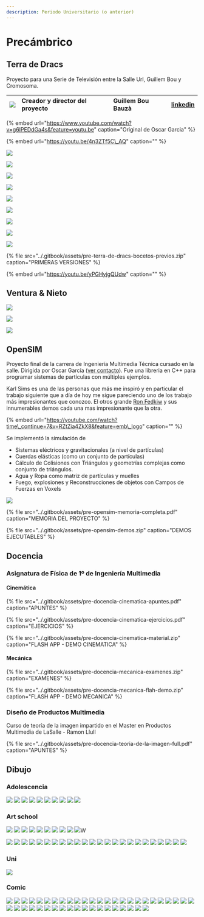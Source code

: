 ```yaml
---
description: Periodo Universitario (o anterior)
---
```


# Precámbrico

## Terra de Dracs

Proyecto para una Serie de Televisión entre la Salle Url, Guillem Bou y Cromosoma.

| ![](../.gitbook/assets/colaborator-guillem-bou-bauza.jpg) | Creador y director del proyecto | Guillem Bou Bauzà | [linkedin](https://www.linkedin.com/in/guillem-bou-bauz%C3%A0-910a6956/) |
| :--- | :--- | :--- | :--- |


{% embed url="https://www.youtube.com/watch?v=g6IPEDdGa4s&feature=youtu.be" caption="Original de Oscar Garcia" %}

{% embed url="https://youtu.be/4n3ZTf5C\_AQ" caption="" %}

![](../.gitbook/assets/pre-terra-de-dracs-bocetos-2-.jpg)

![](../.gitbook/assets/pre-terra-de-dracs-bocetos-10-.jpg)

![](../.gitbook/assets/pre-terra-de-dracs-bocetos-5-.jpg)

![](../.gitbook/assets/pre-terra-de-dracs-bocetos-4-.jpg)

![](../.gitbook/assets/pre-terra-de-dracs-bocetos-8-.jpg)

![](../.gitbook/assets/pre-terra-de-dracs-bocetos-7-.jpg)

![](../.gitbook/assets/pre-terra-de-dracs-bocetos-6-.jpg)

![](../.gitbook/assets/pre-terra-de-dracs-bocetos-1-.jpg)

![](../.gitbook/assets/pre-terra-de-dracs-bocetos-3-.jpg)

{% file src="../.gitbook/assets/pre-terra-de-dracs-bocetos-previos.zip" caption="PRIMERAS VERSIONES" %}

{% embed url="https://youtu.be/yPGHyjgQUdw" caption="" %}

## **Ventura & Nieto**

![](../.gitbook/assets/pre-draw-ventura-and-nieto-groucho-1-.jpg)

![](../.gitbook/assets/pre-draw-ventura-and-nieto-groucho-2-.jpg)

![](../.gitbook/assets/pre-draw-ventura-and-nieto-groucho-3-.jpg)

## OpenSIM

Proyecto final de la carrera de Ingeniería Multimedia Técnica cursado en la salle. Dirigida por Oscar García \([ver contacto](equipo.md#personas-que-nos-han-acompanado)\). Fue una libreria en C++ para programar sistemas de partículas con múltiples ejemplos.

Karl Sims es una de las personas que más me inspiró y en particular el trabajo siguiente que a día de hoy me sigue pareciendo uno de los trabajo más impresionantes que conozco. El otros grande [Ron Fedkiw](http://physbam.stanford.edu/~fedkiw/) y sus innumerables demos cada una mas impresionante que la otra.

{% embed url="https://youtube.com/watch?time\_continue=7&v=RZtZia4ZkX8&feature=emb\_logo" caption="" %}

Se implementó la simulación de

* Sistemas eléctricos y gravitacionales  \(a nivel de partículas\)
* Cuerdas elásticas \(como un conjunto de partículas\)
* Cálculo de Colisiones con Triángulos y geometrías complejas como conjunto de triángulos.
* Agua y Ropa como matriz de partículas y muelles 
* Fuego, explosiones y Reconstrucciones de objetos con Campos de Fuerzas en Voxels 

![](../.gitbook/assets/pre-docencia-opensim.jpg)

{% file src="../.gitbook/assets/pre-opensim-memoria-completa.pdf" caption="MEMORIA DEL PROYECTO" %}

{% file src="../.gitbook/assets/pre-opensim-demos.zip" caption="DEMOS EJECUTABLES" %}

## Docencia

### Asignatura de Física de 1º de Ingeniería Multimedia

#### Cinemática

{% file src="../.gitbook/assets/pre-docencia-cinematica-apuntes.pdf" caption="APUNTES" %}

{% file src="../.gitbook/assets/pre-docencia-cinematica-ejercicios.pdf" caption="EJERCICIOS" %}

{% file src="../.gitbook/assets/pre-docencia-cinematica-material.zip" caption="FLASH APP - DEMO CINEMATICA" %}

#### Mecánica

{% file src="../.gitbook/assets/pre-docencia-mecanica-examenes.zip" caption="EXAMENES" %}

{% file src="../.gitbook/assets/pre-docencia-mecanica-flah-demo.zip" caption="FLASH APP - DEMO MECANICA" %}

### Diseño de Productos Multimedia

Curso de teoría de la imagen impartido en el Master en Productos Multimedia de LaSalle - Ramon Llull

{% file src="../.gitbook/assets/pre-docencia-teoria-de-la-imagen-full.pdf" caption="APUNTES" %}

## Dibujo

### Adolescencia

![](../.gitbook/assets/pre-draw-16-1-.jpg) ![](../.gitbook/assets/pre-draw-16-2-.jpg) ![](../.gitbook/assets/pre-draw-16-3-.jpg) ![](../.gitbook/assets/pre-draw-16-4-.jpg) ![](../.gitbook/assets/pre-draw-16-5-.jpg) ![](../.gitbook/assets/pre-draw-16-6-.jpg) ![](../.gitbook/assets/pre-draw-16-7-.jpg) ![](../.gitbook/assets/pre-draw-16-8-.jpg) ![](../.gitbook/assets/pre-draw-16-9-.jpg) ![](../.gitbook/assets/pre-draw-16-10-.jpg)

### **Art school**

![](../.gitbook/assets/pre-draw-art-1-.jpg) ![](../.gitbook/assets/pre-draw-art-2-.jpg) ![](../.gitbook/assets/pre-draw-art-3-.jpg) ![](../.gitbook/assets/pre-draw-art-4-.jpg) ![](../.gitbook/assets/pre-draw-art-5-.jpg) ![](../.gitbook/assets/pre-draw-art-6-.jpg) ![](../.gitbook/assets/pre-draw-art-7-.jpg) ![](../.gitbook/assets/pre-draw-art-8-.jpg) ![](../.gitbook/assets/pre-draw-art-9-.jpg) ![](../.gitbook/assets/pre-draw-art-10-.jpg)W

![](../.gitbook/assets/pre-draw-art-v-1-.jpg) ![](../.gitbook/assets/pre-draw-art-v-2-.jpg) ![](../.gitbook/assets/pre-draw-art-v-3-.jpg) ![](../.gitbook/assets/pre-draw-art-v-4-.jpg) ![](../.gitbook/assets/pre-draw-art-v-5-.jpg) ![](../.gitbook/assets/pre-draw-art-v-6-.jpg) ![](../.gitbook/assets/pre-draw-art-v-7-.jpg) ![](../.gitbook/assets/pre-draw-art-v-8-.jpg) ![](../.gitbook/assets/pre-draw-art-v-9-.jpg) ![](../.gitbook/assets/pre-draw-art-v-10-.jpg) ![](../.gitbook/assets/pre-draw-art-v-11-.jpg) ![](../.gitbook/assets/pre-draw-art-v-12-.jpg) ![](../.gitbook/assets/pre-draw-art-v-13-.jpg) ![](../.gitbook/assets/pre-draw-art-v-14-.jpg) ![](../.gitbook/assets/pre-draw-art-v-15-.jpg) ![](../.gitbook/assets/pre-draw-art-v-16-.jpg) ![](../.gitbook/assets/pre-draw-art-v-17-.jpg) ![](../.gitbook/assets/pre-draw-art-v-18-.jpg) ![](../.gitbook/assets/pre-draw-art-v-19-.jpg) ![](../.gitbook/assets/pre-draw-art-v-20-.jpg) ![](../.gitbook/assets/pre-draw-art-v-21-.jpg) ![](../.gitbook/assets/pre-draw-art-v-22-.jpg) ![](../.gitbook/assets/pre-draw-art-v-23-.jpg) ![](https://github.com/Juancoll/gitbook-public/tree/f9252fe12d1ed5c09e169d7f58b2fc72f4503b2c/.gitbook/assets/pre-draw-art-v-24W-.jpg)

### Uni

![](../.gitbook/assets/pre-draw-uni.jpg)

### Comic

![](../.gitbook/assets/pre-draw-comic-1-.jpg)
![](../.gitbook/assets/pre-draw-comic-2-.jpg)
![](../.gitbook/assets/pre-draw-comic-3-.jpg)
![](../.gitbook/assets/pre-draw-comic-4-.jpg)
![](../.gitbook/assets/pre-draw-comic-5-.jpg)
![](../.gitbook/assets/pre-draw-comic-6-.jpg)
![](../.gitbook/assets/pre-draw-comic-7-.jpg)
![](../.gitbook/assets/pre-draw-comic-8-.jpg)
![](../.gitbook/assets/pre-draw-comic-9-.jpg)
![](../.gitbook/assets/pre-draw-comic-10-.jpg)
![](../.gitbook/assets/pre-draw-comic-11-.jpg)
![](../.gitbook/assets/pre-draw-comic-12-.jpg)
![](../.gitbook/assets/pre-draw-comic-13-.jpg)
![](../.gitbook/assets/pre-draw-comic-14-.jpg)
![](../.gitbook/assets/pre-draw-comic-15-.jpg)
![](../.gitbook/assets/pre-draw-comic-16-.jpg)
![](../.gitbook/assets/pre-draw-comic-17-.jpg)
![](../.gitbook/assets/pre-draw-comic-18-.jpg)
![](../.gitbook/assets/pre-draw-comic-19-.jpg)
![](../.gitbook/assets/pre-draw-comic-20-.jpg)
![](../.gitbook/assets/pre-draw-comic-21-.jpg)
![](../.gitbook/assets/pre-draw-comic-22-.jpg)
![](../.gitbook/assets/pre-draw-comic-23-.jpg)
![](../.gitbook/assets/pre-draw-comic-24-.jpg)
![](../.gitbook/assets/pre-draw-comic-25-.jpg)
![](../.gitbook/assets/pre-draw-comic-26-.jpg)
![](../.gitbook/assets/pre-draw-comic-27-.jpg)
![](../.gitbook/assets/pre-draw-comic-28-.jpg)
![](../.gitbook/assets/pre-draw-comic-29-.jpg)
![](../.gitbook/assets/pre-draw-comic-30-.jpg)
![](../.gitbook/assets/pre-draw-comic-31-.jpg)
![](../.gitbook/assets/pre-draw-comic-32-.jpg)
![](../.gitbook/assets/pre-draw-comic-33-.jpg)
![](../.gitbook/assets/pre-draw-comic-34-.jpg)
![](../.gitbook/assets/pre-draw-comic-35-.jpg)
![](../.gitbook/assets/pre-draw-comic-36-.jpg)
![](../.gitbook/assets/pre-draw-comic-37-.jpg)
![](../.gitbook/assets/pre-draw-comic-38-.jpg)
![](../.gitbook/assets/pre-draw-comic-39-.jpg)
![](../.gitbook/assets/pre-draw-comic-40-.jpg)
![](../.gitbook/assets/pre-draw-comic-40-.jpg)
![](../.gitbook/assets/pre-draw-comic-41-.jpg)
![](../.gitbook/assets/pre-draw-comic-42-.jpg)
![](../.gitbook/assets/pre-draw-comic-43-.jpg)




